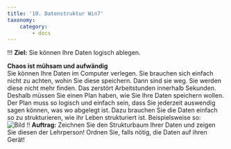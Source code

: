 ```yaml
---
title: '10. Datenstruktur Win7'
taxonomy:
    category:
        - docs
---
```


!!! **Ziel:** Sie können Ihre Daten logisch ablegen.

**Chaos ist mühsam und aufwändig**<br>
Sie können Ihre Daten im Computer verlegen. Sie brauchen sich einfach nicht zu achten, wohin Sie diese speichern. Dann sind sie weg. Sie werden diese nicht mehr finden. Das zerstört Arbeitstunden innerhalb Sekunden. Deshalb müssen Sie einen Plan haben, wie Sie Ihre Daten speichern wollen. Der Plan muss so logisch und einfach sein, dass Sie jederzeit auswendig sagen können, was wo abgelegt ist. Dazu brauchen Sie die Daten einfach so zu strukturieren, wie ihr Leben strukturiert ist.  Beispielsweise so:<br>
![Bild](http://tacamo.ch/byod/resources/struktur.jpg)
!! **Auftrag:** Zeichnen Sie den Strukturbaum Ihrer Daten und zeigen Sie diesen der Lehrperson! Ordnen Sie, falls nötig, die Daten auf ihren Gerät!<br>





